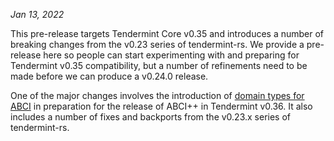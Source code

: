 *Jan 13, 2022*

This pre-release targets Tendermint Core v0.35 and introduces a number of
breaking changes from the v0.23 series of tendermint-rs. We provide a
pre-release here so people can start experimenting with and preparing for
Tendermint v0.35 compatibility, but a number of refinements need to be made
before we can produce a v0.24.0 release.

One of the major changes involves the introduction of [domain types for
ABCI](https://github.com/informalsystems/tendermint-rs/pull/1022) in preparation
for the release of ABCI++ in Tendermint v0.36. It also includes a number of
fixes and backports from the v0.23.x series of tendermint-rs.
